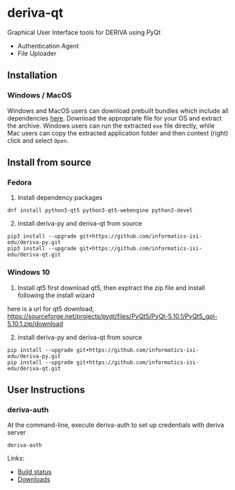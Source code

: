 # deriva-qt
Graphical User Interface tools for DERIVA using PyQt
* Authentication Agent
* File Uploader

## Installation
### Windows / MacOS
Windows and MacOS users can download prebuilt bundles which include all dependencies [here](https://github.com/informatics-isi-edu/deriva-qt/releases). Download the appropriate file for your OS and extract the archive. Windows users can run the extracted `exe` file directly, while Mac users can copy the extracted application folder and then context (right) click and select `Open`.

## Install from source
### Fedora

1. Install dependency packages 

```
dnf install python3-qt5 python3-qt5-webengine python3-devel 
```

2. install deriva-py and deriva-qt from source

```
pip3 install --upgrade git+https://github.com/informatics-isi-edu/deriva-py.git
pip3 install --upgrade git+https://github.com/informatics-isi-edu/deriva-qt.git
```

### Windows 10 
1. Install qt5
 first download qt5, then exptract the zip file and install following the install wizard

 here is a url for qt5 download, https://sourceforge.net/projects/pyqt/files/PyQt5/PyQt-5.10.1/PyQt5_gpl-5.10.1.zip/download

2. install deriva-py and deriva-qt from source

```
pip install --upgrade git+https://github.com/informatics-isi-edu/deriva-py.git
pip install --upgrade git+https://github.com/informatics-isi-edu/deriva-qt.git
```

## User Instructions 
### deriva-auth

At the command-line, execute deriva-auth to set up credentials with deriva server

```
deriva-auth
```


Links:
* [Build status](http://buildbot.isrd.isi.edu/)
* [Downloads](http://buildbot.isrd.isi.edu/~buildbot/deriva-qt/)
